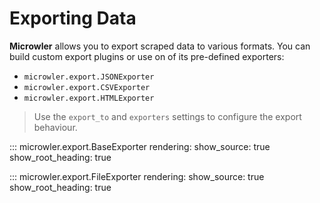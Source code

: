 # Exporting Data
**Microwler** allows you to export scraped data to various formats.
You can build custom export plugins or use on of its pre-defined exporters:

- `microwler.export.JSONExporter`
- `microwler.export.CSVExporter`
- `microwler.export.HTMLExporter`

> Use the `export_to` and `exporters` settings to configure the export behaviour.


::: microwler.export.BaseExporter
    rendering:
      show_source: true
      show_root_heading: true

::: microwler.export.FileExporter
    rendering:
      show_source: true
      show_root_heading: true
